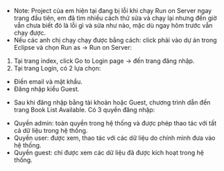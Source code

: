 * Note: Project của em hiện tại đang bị lỗi khi chạy Run on Server ngay trang đầu tiên, em đã tìm nhiều cách thử sửa và chạy lại nhưng đến giờ vẫn chưa biết đó là lỗi gì và sửa như nào, mặc dù ngay hôm trước vẫn chạy được.
* Nếu các anh chị chạy chạy được bằng cách: click phải vào dự án trong Eclipse và chọn Run as -> Run on Server:
1. Tại trang index, click Go to Login page -> đến trang đăng nhập.
2. Tại trang Login, có 2 lựa chọn:
- Điền email và mật khẩu.
- Đăng nhập kiểu Guest.
* Sau khi đăng nhập bằng tài khoản hoặc Guest, chương trình dẫn đến trang Book List Available.
Có 3 quyền đăng nhập:
- Quyền admin: toàn quyền trong hệ thống và được phép thao tác với tất cả dữ liệu trong hệ thống.
- Quyền user: được xem, thao tác với các dữ liệu do chính mình đưa vào hệ thống.
- Quyền guest: chỉ được xem các dữ liệu đã được kích hoạt trong hệ thống.
